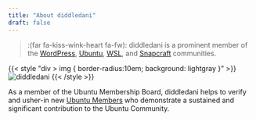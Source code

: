 ```yaml
---
title: "About diddledani"
draft: false
---
```


> :(far fa-kiss-wink-heart fa-fw): diddledani is a prominent member of the [WordPress](https://wordpress.org), [Ubuntu](https://ubuntu.com), [WSL](https://docs.microsoft.com/en-us/windows/wsl/), and [Snapcraft](https://snapcraft.io) communities.

{{< style "div > img { border-radius:10em; background: lightgray }" >}}
![diddledani](/diddledani.png)
{{< /style >}}

As a member of the Ubuntu Membership Board, diddledani helps to verify and usher-in new [Ubuntu Members](https://wiki.ubuntu.com/Membership) who demonstrate a sustained and significant contribution to the Ubuntu Community.

